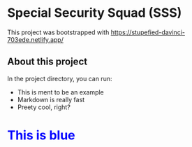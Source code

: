 # Special Security Squad (SSS)

This project was bootstrapped with https://stupefied-davinci-703ede.netlify.app/

## About this project

In the project directory, you can run:

* This is ment to be an example
* Markdown is really fast
* Preety cool, right?

<h1 style="color: blue;">This is blue</h1>
